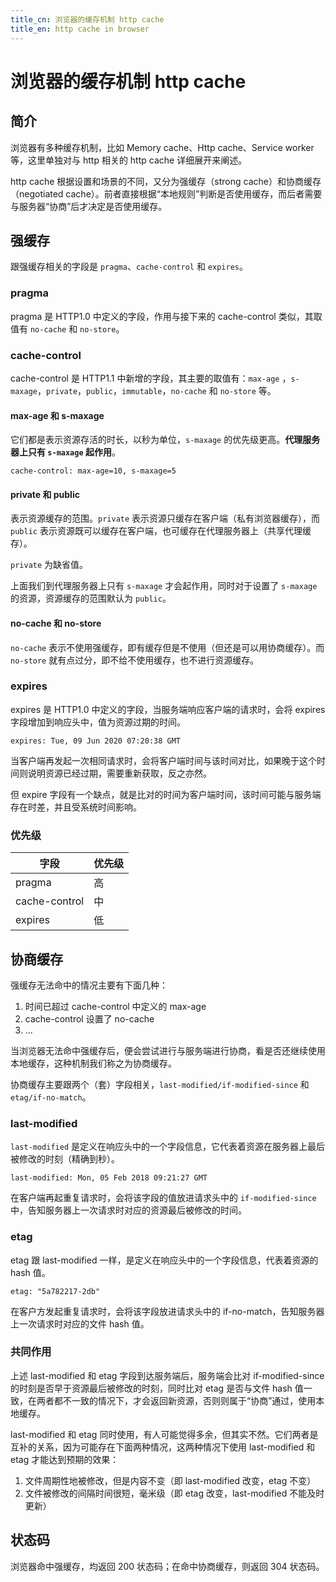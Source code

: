 ```yaml
---
title_cn: 浏览器的缓存机制 http cache
title_en: http cache in browser
---
```


# 浏览器的缓存机制 http cache

## 简介

浏览器有多种缓存机制，比如 Memory cache、Http cache、Service worker 等，这里单独对与 http 相关的 http cache 详细展开来阐述。

http cache 根据设置和场景的不同，又分为强缓存（strong cache）和协商缓存（negotiated cache）。前者直接根据“本地规则”判断是否使用缓存，而后者需要与服务器“协商”后才决定是否使用缓存。

## 强缓存

跟强缓存相关的字段是 `pragma`、`cache-control` 和 `expires`。

### pragma

pragma 是 HTTP1.0 中定义的字段，作用与接下来的 cache-control 类似，其取值有 `no-cache` 和 `no-store`。

### cache-control

cache-control 是 HTTP1.1 中新增的字段，其主要的取值有：`max-age` ，`s-maxage`，`private`，`public`，`immutable`，`no-cache` 和 `no-store` 等。

#### max-age 和 s-maxage

它们都是表示资源存活的时长，以秒为单位，`s-maxage` 的优先级更高。**代理服务器上只有 `s-maxage` 起作用**。

```
cache-control: max-age=10, s-maxage=5
```

#### private 和 public

表示资源缓存的范围。`private` 表示资源只缓存在客户端（私有浏览器缓存），而 `public` 表示资源既可以缓存在客户端，也可缓存在代理服务器上（共享代理缓存）。

`private` 为缺省值。

上面我们到代理服务器上只有 `s-maxage` 才会起作用，同时对于设置了 `s-maxage` 的资源，资源缓存的范围默认为 `public`。

#### no-cache 和 no-store

`no-cache` 表示不使用强缓存，即有缓存但是不使用（但还是可以用协商缓存）。而 `no-store` 就有点过分，即不给不使用缓存，也不进行资源缓存。

### expires

expires 是 HTTP1.0 中定义的字段，当服务端响应客户端的请求时，会将 expires 字段增加到响应头中，值为资源过期的时间。

```
expires: Tue, 09 Jun 2020 07:20:38 GMT
```

当客户端再发起一次相同请求时，会将客户端时间与该时间对比，如果晚于这个时间则说明资源已经过期，需要重新获取，反之亦然。

但 expire 字段有一个缺点，就是比对的时间为客户端时间，该时间可能与服务端存在时差，并且受系统时间影响。

### 优先级

| 字段          | 优先级 |
| ------------- | ------ |
| pragma        | 高     |
| cache-control | 中     |
| expires       | 低     |

## 协商缓存

强缓存无法命中的情况主要有下面几种：

1. 时间已超过 cache-control 中定义的 max-age
2. cache-control 设置了 no-cache
3. ...

当浏览器无法命中强缓存后，便会尝试进行与服务端进行协商，看是否还继续使用本地缓存，这种机制我们称之为协商缓存。

协商缓存主要跟两个（套）字段相关，`last-modified/if-modified-since` 和 `etag/if-no-match`。

### last-modified

`last-modified` 是定义在响应头中的一个字段信息，它代表着资源在服务器上最后被修改的时刻（精确到秒）。

```
last-modified: Mon, 05 Feb 2018 09:21:27 GMT
```

在客户端再起重复请求时，会将该字段的值放进请求头中的 `if-modified-since` 中，告知服务器上一次请求时对应的资源最后被修改的时间。

### etag

etag 跟 last-modified 一样，是定义在响应头中的一个字段信息，代表着资源的 hash 值。

```
etag: "5a782217-2db"
```

在客户方发起重复请求时，会将该字段放进请求头中的 if-no-match，告知服务器上一次请求时对应的文件 hash 值。

### 共同作用

上述 last-modified 和 etag 字段到达服务端后，服务端会比对 if-modified-since 的时刻是否早于资源最后被修改的时刻，同时比对 etag 是否与文件 hash 值一致，在两者都不一致的情况下，才会返回新资源，否则则属于“协商”通过，使用本地缓存。

last-modified 和 etag 同时使用，有人可能觉得多余，但其实不然。它们两者是互补的关系，因为可能存在下面两种情况，这两种情况下使用 last-modified 和 etag 才能达到预期的效果：

1. 文件周期性地被修改，但是内容不变（即 last-modified 改变，etag 不变）
2. 文件被修改的间隔时间很短，毫米级（即 etag 改变，last-modified 不能及时更新）

## 状态码

浏览器命中强缓存，均返回 200 状态码；在命中协商缓存，则返回 304 状态码。

